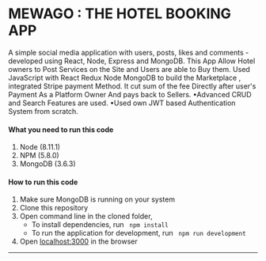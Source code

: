 # MEWAGO :  THE HOTEL BOOKING APP

A simple social media application with users, posts, likes and comments - developed using React, Node, Express and MongoDB. 
This App Allow Hotel owners to Post Services on the Site and Users are able to Buy them. Used JavaScript with React Redux Node MongoDB to
build the Marketplace , integrated Stripe payment Method.
It cut sum of the fee Directly after user's Payment As a Platform Owner And pays back to Sellers.
•Advanced CRUD and Search Features are used.
•Used own JWT based Authentication System from scratch.


#### What you need to run this code
1. Node (8.11.1)
2. NPM (5.8.0)
3. MongoDB (3.6.3)

####  How to run this code
1. Make sure MongoDB is running on your system 
2. Clone this repository
3. Open command line in the cloned folder,
   - To install dependencies, run ```  npm install  ```
   - To run the application for development, run ```  npm run development  ```
4. Open [localhost:3000](http://localhost:3000/) in the browser

----
